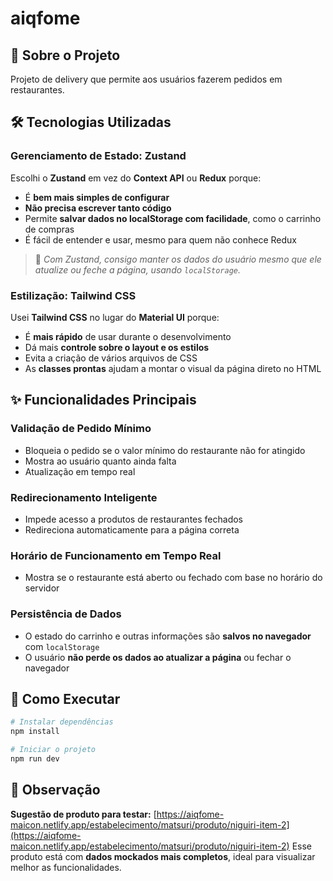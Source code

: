 # aiqfome

## 🚀 Sobre o Projeto

Projeto de delivery que permite aos usuários fazerem pedidos em restaurantes.

## 🛠️ Tecnologias Utilizadas

### Gerenciamento de Estado: Zustand

Escolhi o **Zustand** em vez do **Context API** ou **Redux** porque:

- É **bem mais simples de configurar**
- **Não precisa escrever tanto código**
- Permite **salvar dados no localStorage com facilidade**, como o carrinho de compras
- É fácil de entender e usar, mesmo para quem não conhece Redux

> 🔹 _Com Zustand, consigo manter os dados do usuário mesmo que ele atualize ou feche a página, usando `localStorage`._

### Estilização: Tailwind CSS

Usei **Tailwind CSS** no lugar do **Material UI** porque:

- É **mais rápido** de usar durante o desenvolvimento
- Dá mais **controle sobre o layout e os estilos**
- Evita a criação de vários arquivos de CSS
- As **classes prontas** ajudam a montar o visual da página direto no HTML

## ✨ Funcionalidades Principais

### Validação de Pedido Mínimo

- Bloqueia o pedido se o valor mínimo do restaurante não for atingido
- Mostra ao usuário quanto ainda falta
- Atualização em tempo real

### Redirecionamento Inteligente

- Impede acesso a produtos de restaurantes fechados
- Redireciona automaticamente para a página correta

### Horário de Funcionamento em Tempo Real

- Mostra se o restaurante está aberto ou fechado com base no horário do servidor

### Persistência de Dados

- O estado do carrinho e outras informações são **salvos no navegador** com `localStorage`
- O usuário **não perde os dados ao atualizar a página** ou fechar o navegador

## 🚀 Como Executar

```bash
# Instalar dependências
npm install

# Iniciar o projeto
npm run dev
```

## 🔎 Observação

**Sugestão de produto para testar:**
[https://aiqfome-maicon.netlify.app/estabelecimento/matsuri/produto/niguiri-item-2](https://aiqfome-maicon.netlify.app/estabelecimento/matsuri/produto/niguiri-item-2)
Esse produto está com **dados mockados mais completos**, ideal para visualizar melhor as funcionalidades.
